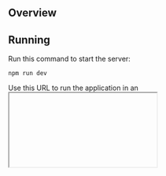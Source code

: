 Overview
-------------

Running
-------

Run this command to start the server:

    npm run dev

Use this URL to run the application in an <iframe> with auto update: http://localhost:8080/webpack-dev-server/index.html
